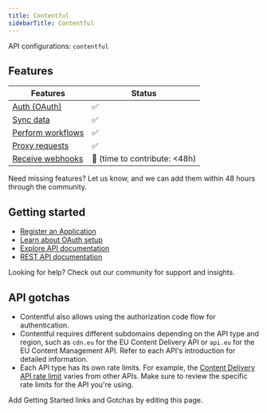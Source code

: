 ```yaml
---
title: Contentful
sidebarTitle: Contentful
---
```


API configurations: `contentful`

## Features

| Features | Status |
| - | - |
| [Auth (OAuth)](/integrate/guides/authorize-an-api) | ✅ |
| [Sync data](/integrate/guides/sync-data-from-an-api) | ✅ |
| [Perform workflows](/integrate/guides/perform-workflows-with-an-api) | ✅ |
| [Proxy requests](/integrate/guides/proxy-requests-to-an-api) | ✅ |
| [Receive webhooks](/integrate/guides/receive-webhooks-from-an-api) | 🚫 (time to contribute: &lt;48h) |

Need missing features? Let us know, and we can add them within 48 hours through the community.

## Getting started

-   [Register an Application](https://app.contentful.com/account/profile/developers/applications)
-   [Learn about OAuth setup](https://www.contentful.com/developers/docs/extensibility/oauth/)
-   [Explore API documentation](https://www.contentful.com/developers/docs/references/)
-   [REST API documentation](https://www.contentful.com/developers/docs/references/)

Looking for help? Check out our community for support and insights.

## API gotchas

- Contentful also allows using the authorization code flow for authentication.
- Contentful requires different subdomains depending on the API type and region, such as `cdn.eu` for the EU Content Delivery API or `api.eu` for the EU Content Management API. Refer to each API's introduction for detailed information.
- Each API type has its own rate limits. For example, the [Content Delivery API rate limit](https://www.contentful.com/developers/docs/references/content-delivery-api/#/introduction/api-rate-limits) varies from other APIs. Make sure to review the specific rate limits for the API you're using.

Add Getting Started links and Gotchas by editing this page.
